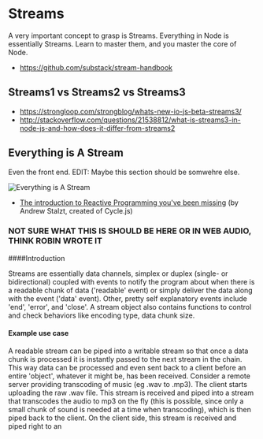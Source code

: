 # Streams

A very important concept to grasp is Streams. Everything in Node is essentially Streams. Learn to master them, and you master
the core of Node.

+ <https://github.com/substack/stream-handbook>


## Streams1 vs Streams2 vs Streams3

+ <https://strongloop.com/strongblog/whats-new-io-js-beta-streams3/>
+ <http://stackoverflow.com/questions/21538812/what-is-streams3-in-node-js-and-how-does-it-differ-from-streams2>

## Everything is A Stream

Even the front end. EDIT: Maybe this section should be somwehre else.

![Everything is A Stream](https://camo.githubusercontent.com/e581baffb3db3e4f749350326af32de8d5ba4363/687474703a2f2f692e696d6775722e636f6d2f4149696d5138432e6a7067)

+ [The introduction to Reactive Programming you've been missing](https://gist.github.com/staltz/868e7e9bc2a7b8c1f754) (by Andrew Stalzt, created of Cycle.js)


### NOT SURE WHAT THIS IS SHOULD BE HERE OR IN WEB AUDIO, THINK ROBIN WROTE IT

####Introduction

Streams are essentially data channels, simplex or duplex (single- or
bidirectional) coupled with events to notify the program about when there is a
readable chunk of data ('readable' event) or simply deliver the data along with
the event ('data' event). Other, pretty self explanatory events include 'end',
'error', and 'close'. A stream object also contains functions to control and
check behaviors like encoding type, data chunk size. 

#### Example use case

A readable stream can be piped into a writable stream so that once a data chunk
is processed it is instantly passed to  the next stream in the chain. This way
data can be processed and even sent back to a client before an entire 'object',
whatever it might be, has been received. Consider a remote server providing
transcoding of music (eg .wav to .mp3). The client starts uploading the raw
.wav file. This stream is received and piped into a stream that transcodes the
audio to mp3 on the fly (this is possible, since only a small chunk of sound is
needed at a time when transcoding), which is then piped back to the client. On
the client side, this stream is received and piped right to an <audio> element
(an audioContext, NOT SURE ABOUT TERMINOLOGY HERE!!!) and played back to
through the clients speakers. Doing the same thing but uploading the entire
file first, then transcoding, and finally downloading would take approx. twice
as long assuming that up/down bandwidth is equal and neglecting transcoding
time, ping. 
